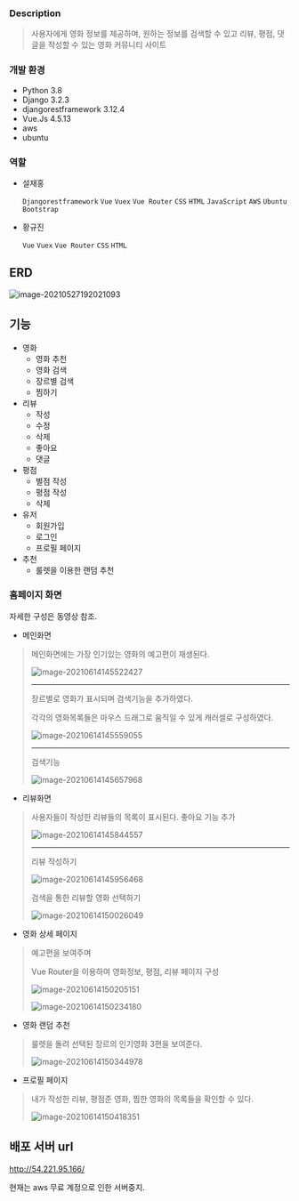 ### Description

> 사용자에게 영화 정보를 제공하며, 원하는 정보를 검색할 수 있고 리뷰, 평점, 댓글을 작성할 수 있는 영화 커뮤니티  사이트



### 개발 환경

- Python 3.8
- Django 3.2.3
- djangorestframework 3.12.4
- Vue.Js 4.5.13
- aws
- ubuntu



### 역할

- 설재홍

    `Djangorestframework` `Vue` `Vuex` `Vue Router` `CSS` `HTML` `JavaScript` `AWS` `Ubuntu` `Bootstrap`

- 황규진 

  `Vue` `Vuex` `Vue Router` `CSS` `HTML`



## ERD



![image-20210527192021093](README.assets/image-20210527192021093.png)





## 기능

- 영화
  - 영화 추천
  - 영화 검색
  - 장르별 검색
  - 찜하기
- 리뷰
  - 작성
  - 수정
  - 삭제
  - 좋아요
  - 댓글
- 평점
  - 별점 작성
  - 평점 작성
  - 삭제
- 유저
  - 회원가입
  - 로그인
  - 프로필 페이지
- 추천
  - 룰렛을 이용한 랜덤 추천



### 홈페이지 화면

자세한 구성은 동영상 참조.

- 메인화면

> 메인화면에는 가장 인기있는 영화의 예고편이 재생된다.
>
> ![image-20210614145522427](README.assets/image-20210614145522427.png)
>
> ---
>
> 장르별로 영화가 표시되며 검색기능을 추가하였다.
>
> 각각의 영화목록들은 마우스 드래그로 움직일 수 있게 캐러셀로 구성하였다.
>
> ![image-20210614145559055](README.assets/image-20210614145559055.png)
>
> ---
>
> 검색기능
>
> ![image-20210614145657968](README.assets/image-20210614145657968.png)



- 리뷰화면

> 사용자들이 작성한 리뷰들의 목록이 표시된다. 좋아요 기능 추가
>
> ![image-20210614145844557](README.assets/image-20210614145844557.png)
>
> ---
>
> 리뷰 작성하기
>
> ![image-20210614145956468](README.assets/image-20210614145956468.png)
>
> 검색을 통한 리뷰할 영화 선택하기
>
> ![image-20210614150026049](README.assets/image-20210614150026049.png)



- 영화 상세 페이지

> 예고편을 보여주며
>
> Vue Router을 이용하여 영화정보, 평점, 리뷰 페이지 구성
>
> ![image-20210614150205151](README.assets/image-20210614150205151.png)
>
> ![image-20210614150234180](README.assets/image-20210614150234180.png)



- 영화 랜덤 추천

> 룰렛을 돌려 선택된 장르의 인기영화 3편을 보여준다.
>
> ![image-20210614150344978](README.assets/image-20210614150344978.png)



- 프로필 페이지

> 내가 작성한 리뷰, 평점준 영화, 찜한 영화의 목록들을 확인할 수 있다.
>
> ![image-20210614150418351](README.assets/image-20210614150418351.png)

## 배포 서버 url

http://54.221.95.166/

현재는 aws 무료 계정으로 인한 서버중지.

